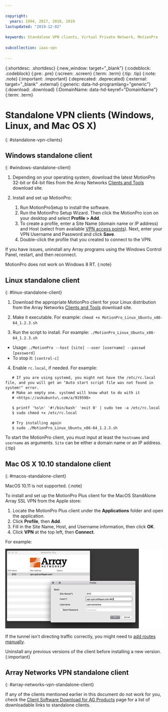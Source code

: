 ```yaml
---

copyright:
  years: 1994, 2017, 2018, 2019
lastupdated: "2019-12-02"

keywords: Standalone VPN clients, Virtual Private Network, MotionPro

subcollection: iaas-vpn

---
```


{:shortdesc: .shortdesc}
{:new_window: target="_blank"}
{:codeblock: .codeblock}
{:pre: .pre}
{:screen: .screen}
{:term: .term}
{:tip: .tip}
{:note: .note}
{:important: .important}
{:deprecated: .deprecated}
{:external: target="_blank" .external}
{:generic: data-hd-programlang="generic"}
{:download: .download}
{:DomainName: data-hd-keyref="DomainName"}
{:term: .term}

# Standalone VPN clients (Windows, Linux, and Mac OS X)
{: #standalone-vpn-clients}

## Windows standalone client
{: #windows-standalone-client}

1. Depending on your operating system, download the latest MotionPro 32-bit or 64-bit files from the Array Networks [Clients and Tools](https://support.arraynetworks.net/prx/001/http/supportportal.arraynetworks.net/downloads/downloads.html) download site.

2. Install and set up MotionPro:
   1. Run MotionProSetup to install the software.
   2. Run the MotionPro Setup Wizard. Then click the MotionPro icon on your desktop and select **Profile > Add**.
   3. To create a profile, enter a Site Name (domain name or IP address) and Host (select from available [VPN access points](https://www.ibm.com/cloud/vpn-access)). Next, enter your VPN Username and Password and click **Save**.
   4. Double-click the profile that you created to connect to the VPN.

If you have issues, uninstall any Array programs using the Windows Control Panel, restart, and then reconnect.

MotionPro does not work on Windows 8 RT.
{:note}

## Linux standalone client
{: #linux-standalone-client}

1. Download the appropriate MotionPro client for your Linux distribution from the Array Networks [Clients and Tools](https://support.arraynetworks.net/prx/001/http/supportportal.arraynetworks.net/downloads/downloads.html) download site.

2. Make it executable. For example: `chmod +x MotionPro_Linux_Ubuntu_x86-64_1.2.3.sh`

3. Run the script to install. For example:  `./MotionPro_Linux_Ubuntu_x86-64_1.2.3.sh`

  * Usage:  `./MotionPro --host [site] --user [username] --passwd [password]`
  * To stop it:  `[control-c]`

4. Enable `rc.local`, if needed. For example:

  ```
     # If you are using systemd, you might not have the /etc/rc.local file, and you will get an "Auto start script file was not found in system!" error.
     # Make an empty one. systemd will know what to do with it
     # <https://askubuntu\.com/a/919598>

     $ printf '%s\n' '#!/bin/bash' 'exit 0' | sudo tee -a /etc/rc.local
     $ sudo chmod +x /etc/rc.local

     # Try installing again
     $ sudo ./MotionPro_Linux_Ubuntu_x86-64_1.2.3.sh
```     

To start the MotionPro client, you must input at least the `hostname` and `username` as arguments. `Site` can be either a domain name or an IP address.
{:tip}

## Mac OS X 10.10 standalone client
{: #macos-standalone-client}

MacOS 10.11 is not supported.
{:note}

To install and set up  the MotionPro Plus client for the MacOS StandAlone Array SSL VPN from the Apple store:

1. Locate the MotionPro Plus client under the **Applications** folder and open the application.
2. Click **Profile**, then **Add**.
3. Fill in the Site Name, Host, and Username information, then click **OK**.
4. Click **VPN** at the top left, then **Connect**.

For example:

![Figure 1](images/snip20170425_1.png)

If the tunnel isn't directing traffic correctly, you might need to [add routes manually](https://discussions.apple.com/thread/2735376).

Uninstall any previous versions of the client before installing a new version.
{:important}

## Array Networks VPN standalone client
{: #array-networks-vpn-standalone-client}

If any of the clients mentioned earlier in this document do not work for you, check the [Client Software Download for AG Products](http://client.arraynetworks.com.cn:8080/en/troubleshooting) page for a list of downloadable links to standalone clients.
